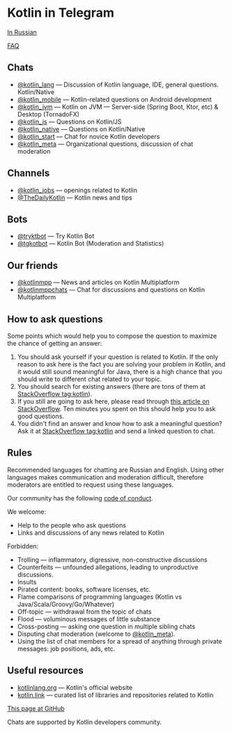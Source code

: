 # Kotlin in Telegram

[In Russian](https://kotlinby.github.io/kotlin-telegram/)

[FAQ](https://kotlinby.github.io/kotlin-telegram/en/faq)

## Chats

* [@kotlin_lang](https://t.me/kotlin_lang) — Discussion of Kotlin language, IDE, general questions. Kotlin/Native
* [@kotlin_mobile](https://t.me/kotlin_mobile) — Kotlin-related questions on Android development
* [@kotlin_jvm](https://t.me/kotlin_jvm) — Kotlin on JVM — Server-side (Spring Boot, Ktor, etc) & Desktop (TornadoFX)
* [@kotlin_js](https://t.me/kotlin_js) — Questions on Kotlin/JS
* [@kotlin_native](https://t.me/kotlinmpp) — Questions on Kotlin/Native
* [@kotlin_start](https://t.me/kotlin_start) — Chat for novice Kotlin developers
* [@kotlin_meta](https://t.me/kotlin_meta) — Organizational questions, discussion of chat moderation

## Channels

* [@kotlin_jobs](https://t.me/kotlin_jobs) — openings related to Kotlin
* [@TheDailyKotlin](https://t.me/TheDailyKotlin) — Kotlin news and tips

## Bots

* [@tryktbot](https://t.me/tryktbot) — Try Kotlin Bot
* [@tgkotbot](https://t.me/tgkotbot) — Kotlin Bot (Moderation and Statistics)

## Our friends

* [@kotlinmpp](https://t.me/kotlinmpp) — News and articles on Kotlin Multiplatform
* [@kotlinmppchats](https://t.me/kotlinmppchats) — Chat for discussions and questions on Kotlin Multiplatform

## How to ask questions

Some points which would help you to compose the question to maximize the chance of getting an answer:

1. You should ask yourself if your question is related to Kotlin. If the only reason to ask here is the fact you are solving your problem in Kotlin, and it would still sound meaningful for Java, there is a high chance that you should write to different chat related to your topic.
1. You should search for existing answers (there are tons of them at [StackOverflow tag:kotlin](https://stackoverflow.com/questions/tagged/kotlin)).
1. If you still are going to ask here, please read through [this article on StackOverflow](https://stackoverflow.com/help/how-to-ask). Ten minutes you spent on this should help you to ask good questions.
1. You didn't find an answer and know how to ask a meaningful question? Ask it at [StackOverflow tag:kotlin](https://stackoverflow.com/questions/tagged/kotlin) and send a linked question to chat.

## Rules

Recommended languages for chatting are Russian and English. Using other languages makes communication and moderation difficult, therefore moderators are entitled to request using these languages.

Our community has the following [code of conduct](https://kotlinby.github.io/kotlin-telegram/en/code-of-conduct).

We welcome:

* Help to the people who ask questions
* Links and discussions of any news related to Kotlin

Forbidden: 

* Trolling — inflammatory, digressive, non-constructive discussions
* Counterfeits — unfounded allegations, leading to unproductive discussions.
* Insults
* Pirated content: books, software licenses, etc.
* Flame comparisons of programming languages (Kotlin vs Java/Scala/Groovy/Go/Whatever)
* Off-topic — withdrawal from the topic of chats
* Flood — voluminous messages of little substance
* Cross-posting — asking one question in multiple sibling chats
* Disputing chat moderation (welcome to [@kotlin_meta](https://t.me/kotlin_meta)).
* Using the list of chat members for a spread of anything through private messages: job positions, ads, etc.

## Useful resources

* [kotlinlang.org](http://kotlinlang.org/) — Kotlin's official website
* [kotlin.link](https://kotlin.link/) — curated list of libraries and repositories related to Kotlin

[This page at GitHub](https://github.com/KotlinBy/kotlin-telegram/blob/master/docs/en/index.md)

Chats are supported by Kotlin developers community.
